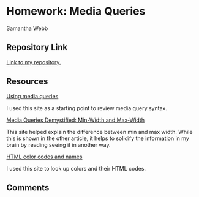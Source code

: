 # Homework: Media Queries

Samantha Webb

## Repository Link

[Link to my repository.](https://github.com/swebb1459/hw_mq_webb_samantha.git)

## Resources

[Using media queries](https://developer.mozilla.org/en-US/docs/Web/CSS/Media_Queries/Using_media_queries)

I used this site as a starting point to review media query syntax.

[Media Queries Demystified: Min-Width and Max-Width](https://www.emailonacid.com/blog/article/email-development/emailology_media_queries_demystified_min-width_and_max-width)

This site helped explain the difference between min and max width. While this is shown in the other article, it helps to solidify the information in my brain by reading seeing it in another way.

[HTML color codes and names](http://www.computerhope.com/htmcolor.htm)

I used this site to look up colors and their HTML codes.

## Comments

